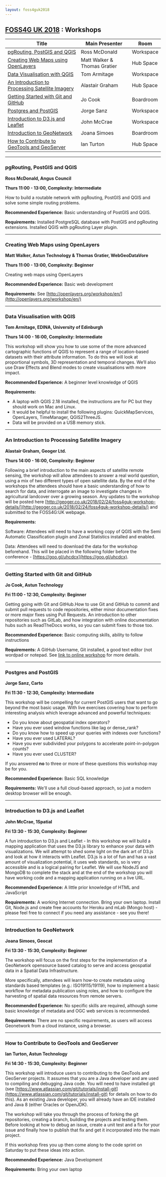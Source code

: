 ```yaml
---
layout: foss4guk2018
---
```


<!-- complied with pandoc workshops.md -s -o workshops.html -->

## [FOSS4G UK 2018](/foss4guk2018/) : Workshops

|Title| Main Presenter | Room |
|-----|-------------|-------------|
|[pgRouting, PostGIS and QGIS](workshops.html#pgrouting-postgis-and-qgis)| Ross McDonald | Workspace |
|[Creating Web Maps using OpenLayers](workshops.html#creating-web-maps-using-openlayers)| Matt Walker & Thomas Gratier | Hub Space |
|[Data Visualisation with QGIS](workshops.html#data-visualisation-with-qgis)| Tom Armitage | Workspace |
|[An Introduction to Processing Satellite Imagery ](workshops.html#an-introduction-to-processing-satellite-imagery )| Alastair Graham | Hub Space |
|[Getting Started with Git and GitHub](workshops.html#getting-started-with-git-and-github)| Jo Cook | Boardroom |
|[Postgres and PostGIS](workshops.html#postgres-and-postgis)| Jorge Sanz | Workspace |
|[Introduction to D3.js and Leaflet](workshops.html#introduction-to-d3js-and-leaflet)| John McCrae | Workspace |
|[Introduction to GeoNetwork](workshops.html#introduction-to-geonetwork)| Joana Simoes | Boardroom |
|[How to Contribute to GeoTools and GeoServer](workshops.html#how-to-contribute-to-geotools-and-geoserver)| Ian Turton | Hub Space |

- - -

### pgRouting, PostGIS and QGIS

**Ross McDonald, Angus Council**

**Thurs 11:00 - 13:00, Complexity: Intermediate**

How to build a routable network with pgRouting, PostGIS and QGIS and solve some simple routing problems.

**Recommended Experience:** Basic understanding of PostGIS and QGIS.

**Requirements:** Installed PostgreSQL database with PostGIS and pgRouting extensions. Installed QGIS with pgRouting Layer plugin.

- - -

### Creating Web Maps using OpenLayers

**Matt Walker, Astun Technology & Thomas Gratier, WebGeoDataVore**

**Thurs 11:00 - 13:00, Complexity: Beginner**

Creating web maps using OpenLayers			

**Recommended Experience:** Basic web development
 
**Requirements:** See [http://openlayers.org/workshop/en/](http://openlayers.org/workshop/en/) 

- - -

### Data Visualisation with QGIS

**Tom Armitage, EDINA, University of Edinburgh**

**Thurs 14:00 - 16:00,  Complexity: Intermediate**

This workshop will show you how to use some of the more advanced cartographic functions of QGIS to represent a range of location-based datasets with their attribute information. To do this we will look at proportional symbols, 3D representation and temporal changes. We’ll also use Draw Effects and Blend modes to create visualisations with more impact.

**Recommended Experience:** A beginner level knowledge of QGIS  

**Requirements:** 

- A laptop with QGIS 2.18 installed, the instructions are for PC but they should work on Mac and Linux.
- It would be helpful to install the following plugins: QuickMapServices, OpenLayers, TimeManager, QGIS2ThreeJS.
- Data will be provided on a USB memory stick.

- - -

### An Introduction to Processing Satellite Imagery 

**Alastair Graham, Geoger Ltd.**

**Thurs 14:00 - 16:00, Complexity: Beginner**

Following a brief introduction to the main aspects of satellite remote sensing, the workshop will allow attendees to answer a real world question, using a mix of two different types of open satellite data. By the end of the workshops the attendees should have a basic understanding of how to search for data, and interrogate an image to investigate changes in agricultural landcover over a growing season. Any updates to the workshop will be posted here [http://geoger.co.uk/2018/02/24/foss4guk-workshop-details/](http://geoger.co.uk/2018/02/24/foss4guk-workshop-details/) and submitted to the FOSS4G:UK webpage. 

<!-- **Recommended Experience:** To be comfortable using a command line interface -->

**Requirements:** 

Software:  Attendees will need to have a working copy of QGIS with the Semi Automatic Classification plugin and Zonal Statistics installed and enabled. 

Data: Attendees will need to download the data for the workshop beforehand. This will be placed in the following folder before the conference - [https://goo.gl/uhcdcx](https://goo.gl/uhcdcx).

- - -

### Getting Started with Git and GitHub

**Jo Cook, Astun Technology**

**Fri 11:00 - 12:30, Complexity: Beginner**

Getting going with Git and GitHub.How to use Git and GitHub to commit and submit pull requests to code repositories, either minor documentation fixes or more major fixes using Pull Requests. An introduction to other repositories such as GitLab, and how integration with online documentation hubs such as ReadTheDocs works, so you can submit fixes to those too. 

**Recommended Experience:** Basic computing skills, ability to follow instructions

**Requirements:** A GitHub Username, Git installed, a good text editor (not wordpad or notepad. See [link to online workshop](https://archaeogeek.github.io/gettingstartedwithgit/intro/) for more details. 

- - -

### Postgres and PostGIS

**Jorge Sanz, Carto**

**Fri 11:30 - 12:30, Complexity: Intermediate**

This workshop will be compelling for current PostGIS users that want to go beyond the most basic usage. With live exercises covering how to perform interesting analysis which leverage advanced and powerful techniques:

- Do you know about geospatial index operators? 
- Have you ever used window functions like lag or dense_rank? 
- Do you know how to speed up your queries with indexes over functions? 
- Have you ever used LATERAL?
- Have you ever subdivided your polygons to accelerate point-in-polygon counts?
- Have you ever used CLUSTER?

If you answered **no** to three or more of these questions this workshop may be for you.

**Recommended Experience:** Basic SQL knowledge  

**Requirements:** We'll use a full cloud-based approach, so just a modern desktop browser will be enough. 

- - -

### Introduction to D3.js and Leaflet

**John McCrae, 1Spatial**

**Fri 13:30 - 15:30, Complexity: Beginner**

A fun introduction to D3.js and Leaflet - In this workshop we will build a mapping application that uses the D3.js library to enhance your data with visualizations. We will attempt to shed some light on the dark art of D3.js and look at how it interacts with Leaflet. D3.js is a lot of fun and has a vast amount of visualization potential, it uses web standards, so is very accessible and is a logical pairing for Leaflet. We will use NodeJS and MongoDB to complete the stack and at the end of the workshop you will have working code and a mapping application running on a live URL.

**Recommended Experience:** A little prior knowledge of HTML and JavaScript

**Requirements:** A working Internet connection. Bring your own laptop. Install Git, Node.js and create free accounts for Heroku and mLab (Mongo host) - please feel free to connect if you need any assistance - see you there!

- - -

### Introduction to GeoNetwork

**Joana Simoes, Geocat**

**Fri 13:30 - 15:30, Complexity: Beginner**

The workshop will focus on the first steps for the implementation of a GeoNetwork opensource based catalog to serve and access geospatial data in a Spatial Data Infrastructure.

More specifically, attendees will learn how-to create metadata using standards based templates (e.g.: ISO19115/19119), how to implement a basic workflow for metadata publication using roles, and how to configure the harvesting of spatial data resources from remote servers.

**Recommended Experience:** No specific skills are required, although some basic knowledge of metadata and OGC web services is recommended.

**Requirements:** There are no specific requirements, as users will access Geonetwork from a cloud instance, using a browser.

- - -

### How to Contribute to GeoTools and GeoServer

**Ian Turton, Astun Technology**

**Fri 14:30 - 15:30, Complexity: Beginner**

This workshop will introduce users to contributing to the GeoTools and GeoServer projects. It assumes that you are a Java developer and are used to compiling and debugging Java code. You will need to have installed git (see [https://www.atlassian.com/git/tutorials/install-git](https://www.atlassian.com/git/tutorials/install-git) for details on how to do this). As an existing Java developer, you will already have an IDE installed and Java 8 (either Oracles or OpenJDK).

The workshop will take you through the process of forking the git repositories, creating a branch, building the projects and testing them. Before looking at how to debug an issue, create a unit test and a fix for your issue and finally how to publish that fix and get it incorporated into the main project.

If this workshop fires you up then come along to the code sprint on Saturday to put these ideas into action.

**Recommended Experience:** Java Development

**Requirements:** Bring your own laptop 

<!-- template

|[title](#title)| Presenter | Thurs 11am - 1pm | Workspace

### title

**presentor**

**Workshop (2 hours) / Complexity: Intermediate**

**Recommended Experience:**

**Requirements:**

-->

